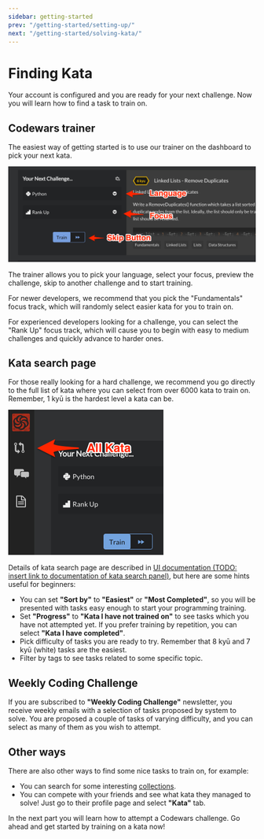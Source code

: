 ```yaml
---
sidebar: getting-started
prev: "/getting-started/setting-up/"
next: "/getting-started/solving-kata/"
---
```


# Finding Kata

Your account is configured and you are ready for your next challenge. Now you will learn how to find a task to train on. 

## Codewars trainer

The easiest way of getting started is to use our trainer on the dashboard to pick your next kata.

![training routines](./img/finding-kata_01_training-routines.png)

The trainer allows you to pick your language, select your focus, preview the challenge, skip to another challenge and to start training.

For newer developers, we recommend that you pick the "Fundamentals" focus track, which will randomly select easier kata for you to train on.

For experienced developers looking for a challenge, you can select the "Rank Up" focus track, which will cause you to begin with easy to medium challenges and quickly advance to harder ones.

## Kata search page

For those really looking for a hard challenge, we recommend you go directly to the full list of kata where you can select from over 6000 kata to train on. Remember, 1 kyū is the hardest level a kata can be.

![sidebar](./img/finding-kata_02_sidebar.png)

Details of kata search page are described in [UI documentation (TODO: insert link to documentation of kata search panel)](), but here are some hints useful for beginners:
 - You can set **"Sort by"** to **"Easiest"** or **"Most Completed"**, so you will be presented with tasks easy enough to start your programming training. 
 - Set **"Progress"** to **"Kata I have not trained on"** to see tasks which you have not attempted yet. If you prefer training by repetition, you can select **"Kata I have completed"**.
 - Pick difficulty of tasks you are ready to try. Remember that 8 kyū and 7 kyū (white) tasks are the easiest.
 - Filter by tags to see tasks related to some specific topic.


## Weekly Coding Challenge

If you are subscribed to **"Weekly Coding Challenge"** newsletter, you receive weekly emails with a selection of tasks proposed by system to solve. You are proposed a couple of tasks of varying difficulty, and you can select as many of them as you wish to attempt.

## Other ways

There are also other ways to find some nice tasks to train on, for example:

 - You can search for some interesting [collections](https://www.codewars.com/collections).
 - You can compete with your friends and see what kata they managed to solve! Just go to their profile page and select **"Kata"** tab.


In the next part you will learn how to attempt a Codewars challenge. Go ahead and get started by training on a kata now!

